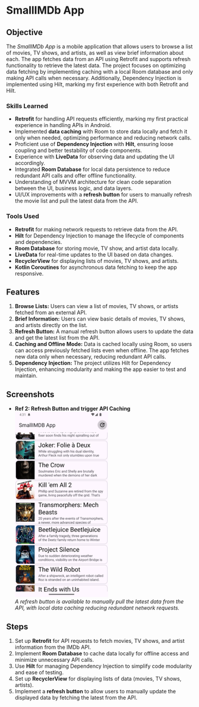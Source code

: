 # SmallIMDb App

## Objective
The *SmallIMDb App* is a mobile application that allows users to browse a list of movies, TV shows, and artists, as well as view brief information about each. The app fetches data from an API using Retrofit and supports refresh functionality to retrieve the latest data. The project focuses on optimizing data fetching by implementing caching with a local Room database and only making API calls when necessary. Additionally, Dependency Injection is implemented using Hilt, marking my first experience with both Retrofit and Hilt.

### Skills Learned

- **Retrofit** for handling API requests efficiently, marking my first practical experience in handling APIs in Android.
- Implemented **data caching** with Room to store data locally and fetch it only when needed, optimizing performance and reducing network calls.
- Proficient use of **Dependency Injection** with **Hilt**, ensuring loose coupling and better testability of code components.
- Experience with **LiveData** for observing data and updating the UI accordingly.
- Integrated **Room Database** for local data persistence to reduce redundant API calls and offer offline functionality.
- Understanding of MVVM architecture for clean code separation between the UI, business logic, and data layers.
- UI/UX improvements with a **refresh button** for users to manually refresh the movie list and pull the latest data from the API.

### Tools Used

- **Retrofit** for making network requests to retrieve data from the API.
- **Hilt** for Dependency Injection to manage the lifecycle of components and dependencies.
- **Room Database** for storing movie, TV show, and artist data locally.
- **LiveData** for real-time updates to the UI based on data changes.
- **RecyclerView** for displaying lists of movies, TV shows, and artists.
- **Kotlin Coroutines** for asynchronous data fetching to keep the app responsive.

## Features

1. **Browse Lists:** Users can view a list of movies, TV shows, or artists fetched from an external API.
2. **Brief Information:** Users can view basic details of movies, TV shows, and artists directly on the list.
3. **Refresh Button:** A manual refresh button allows users to update the data and get the latest list from the API.
4. **Caching and Offline Mode:** Data is cached locally using Room, so users can access previously fetched lists even when offline. The app fetches new data only when necessary, reducing redundant API calls.
5. **Dependency Injection:** The project utilizes Hilt for Dependency Injection, enhancing modularity and making the app easier to test and maintain.

## Screenshots

- **Ref 2: Refresh Button and trigger API Caching**  
  <img src="https://github.com/Avwaveaf/screenshots/blob/main/Screenshot_1728293483.png" alt="Refresh Screen" width="250"/>  
  *A refresh button is available to manually pull the latest data from the API, with local data caching reducing redundant network requests.*

## Steps

1. Set up **Retrofit** for API requests to fetch movies, TV shows, and artist information from the IMDb API.
2. Implement **Room Database** to cache data locally for offline access and minimize unnecessary API calls.
3. Use **Hilt** for managing Dependency Injection to simplify code modularity and ease of testing.
4. Set up **RecyclerView** for displaying lists of data (movies, TV shows, artists).
5. Implement a **refresh button** to allow users to manually update the displayed data by fetching the latest from the API.

